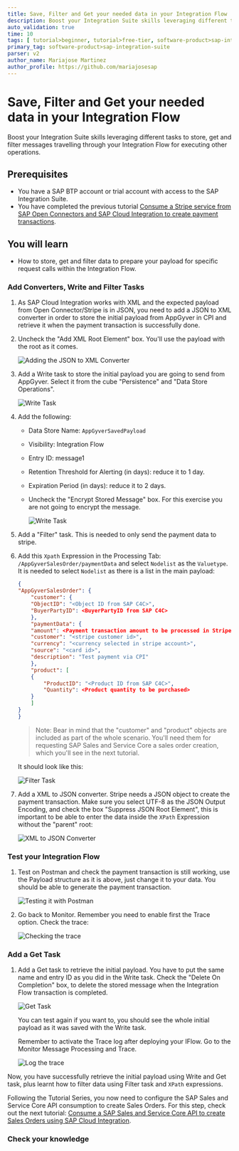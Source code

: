 ```yaml
---
title: Save, Filter and Get your needed data in your Integration Flow
description: Boost your Integration Suite skills leveraging different tasks to store and filter messages travelling through your Integration Flow.
auto_validation: true
time: 10
tags: [ tutorial>beginner, tutorial>free-tier, software-product>sap-integration-suite, software-product>cloud-integration, software-product>sap-business-technology-platform  ]
primary_tag: software-product>sap-integration-suite
parser: v2
author_name: Mariajose Martinez
author_profile: https://github.com/mariajosesap
---
```

# Save, Filter and Get your needed data in your Integration Flow
<!-- description --> Boost your Integration Suite skills leveraging different tasks to store, get and filter messages travelling through your Integration Flow for executing other operations.

## Prerequisites

 - You have a SAP BTP account or trial account with access to the SAP Integration Suite.
 - You have completed the previous tutorial [Consume a Stripe service from SAP Open Connectors and SAP Cloud Integration to create payment transactions](btp-integration-suite-integral-openconnectors).


## You will learn

  - How to store, get and filter data to prepare your payload for specific request calls within the Integration Flow.

### Add Converters, Write and Filter Tasks

1. As SAP Cloud Integration works with XML and the expected payload from Open Connector/Stripe is in JSON, you need to add a JSON to XML converter in order to store the initial payload from AppGyver in CPI and retrieve it when the payment transaction is successfully done.

2. Uncheck the "Add XML Root Element" box. You'll use the payload with the root as it comes.

    ![Adding the JSON to XML Converter](json_to_xml.png)

3. Add a Write task to store the initial payload you are going to send from AppGyver. Select it from the cube "Persistence" and "Data Store Operations".

    ![Write Task](write_task.png)

4. Add the following:

    - Data Store Name: `AppGyverSavedPayload`
    - Visibility: Integration Flow
    - Entry ID: message1
    - Retention Threshold for Alerting (in days): reduce it to 1 day.
    - Expiration Period (in days): reduce it to 2 days.
    - Uncheck the "Encrypt Stored Message" box. For this exercise you are not going to encrypt the message.

        ![Write Task](write_task_setup.png)

5. Add a "Filter" task. This is needed to only send the payment data to stripe. 

6. Add this `Xpath` Expression in the Processing Tab: `/AppGyverSalesOrder/paymentData` and select `Nodelist` as the `Valuetype`. It is needed to select `Nodelist` as there is a list in the main payload: 

    <!-- cpes-file db/schema.cds -->
    ```JSON
    {
    "AppGyverSalesOrder": {
        "customer": {
        "ObjectID": "<Object ID from SAP C4C>",
        "BuyerPartyID": <BuyerPartyID from SAP C4C>
        },
        "paymentData": {
        "amount": <Payment transaction amount to be processed in Stripe>,
        "customer": "<stripe customer id>",
        "currency": "<currency selected in stripe account>",
        "source": "<card id>",
        "description": "Test payment via CPI"
        },
        "product": [
        {
            "ProductID": "<Product ID from SAP C4C>",
            "Quantity": <Product quantity to be purchased>
        }
        ]
    }
    }
    ```

    >Note: Bear in mind that the "customer" and "product" objects are included as part of the whole scenario. You'll need them for requesting SAP Sales and Service Core a sales order creation, which you'll see in the next tutorial.

    It should look like this:

    ![Filter Task](filter_task.png)

7. Add a XML to JSON converter. Stripe needs a JSON object to create the payment transaction. Make sure you select UTF-8 as the JSON Output Encoding, and check the box "Suppress JSON Root Element", this is important to be able to enter the data inside the `XPath` Expression without the "parent" root:

    ![XML to JSON Converter](xml_to_json.png)

### Test your Integration Flow

1. Test on Postman and check the payment transaction is still working, use the Payload structure as it is above, just change it to your data. You should be able to generate the payment transaction.

    ![Testing it with Postman](test_postman.png)

2. Go back to Monitor. Remember you need to enable first the Trace option. Check the trace:

    ![Checking the trace](check_trace.png)


### Add a Get Task

1. Add a Get task to retrieve the initial payload. You have to put the same name and entry ID as you did in the Write task. Check the "Delete On Completion" box, to delete the stored message when the Integration Flow transaction is completed.

    ![Get Task](get_task.png)

    You can test again if you want to, you should see the whole initial payload as it was saved with the Write task.

    Remember to activate the Trace log after deploying your IFlow. Go to the Monitor Message Processing and Trace.

    ![Log the trace](trace_log.png)

Now, you have successfully retrieve the initial payload using Write and Get task, plus learnt how to filter data using Filter task and `XPath` expressions.

Following the Tutorial Series, you now need to configure the SAP Sales and Service Core API consumption to create Sales Orders. For this step, check out the next tutorial: [Consume a SAP Sales and Service Core API to create Sales Orders using SAP Cloud Integration](btp-integration-suite-integral-sales-service-core).

### Check your knowledge

